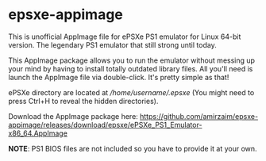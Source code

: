 # epsxe-appimage
This is unofficial AppImage file for ePSXe PS1 emulator for Linux 64-bit version. The legendary PS1 emulator that still strong until today.

This AppImage package allows you to run the emulator without messing up your mind by having to install totally outdated library files. All you'll need is launch the AppImage file via double-click. It's pretty simple as that!

ePSXe directory are located at <i>/home/username/.epsxe</i> (You might need to press Ctrl+H to reveal the hidden directories).

Download the AppImage package here: https://github.com/amirzaim/epsxe-appimage/releases/download/epsxe/ePSXe_PS1_Emulator-x86_64.AppImage

<b>NOTE</b>: PS1 BIOS files are not included so you have to provide it at your own. 
